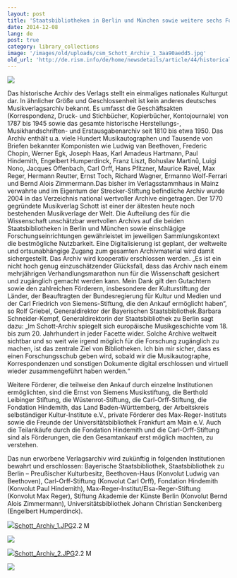 ```yaml
---
layout: post
title: 'Staatsbibliotheken in Berlin und München sowie weitere sechs Forschungseinrichtungen erwerben historisches Archiv des Schott-Verlags'
date: 2014-12-08
lang: de
post: true
category: library_collections
image: '/images/old/uploads/csm_Schott_Archiv_1_3aa90aedd5.jpg'
old_url: 'http://de.rism.info/de/home/newsdetails/article/44/historical-schott-archive-acquired-by-state-libraries-in-berlin-and-munich-and-six-research-institut-1.html'
---
```


 ![](/uploads/_processed_/csm_Schott_Archiv_2_a07acbdac0.jpg)

Das historische Archiv des Verlags stellt ein einmaliges nationales Kulturgut dar. In ähnlicher Größe und Geschlossenheit ist kein anderes deutsches Musikverlagsarchiv bekannt. Es umfasst die Geschäftsakten (Korrespondenz, Druck- und Stichbücher, Kopierbücher, Kontojournale) von 1787 bis 1945 sowie das gesamte historische Herstellungs-, Musikhandschriften- und Erstausgabenarchiv seit 1810 bis etwa 1950. Das Archiv enthält u.a. viele Hundert Musikautographen und Tausende von Briefen bekannter Komponisten wie Ludwig van Beethoven, Frederic Chopin, Werner Egk, Joseph Haas, Karl Amadeus Hartmann, Paul Hindemith, Engelbert Humperdinck, Franz Liszt, Bohuslav Martinů, Luigi Nono, Jacques Offenbach, Carl Orff, Hans Pfitzner, Maurice Ravel, Max Reger, Hermann Reutter, Ernst Toch, Richard Wagner, Ermanno Wolf-Ferrari und Bernd Alois Zimmermann.Das bisher im Verlagsstammhaus in Mainz verwahrte und im Eigentum der Strecker-Stiftung befindliche Archiv wurde 2004 in das Verzeichnis national wertvoller Archive eingetragen. Der 1770 gegründete Musikverlag Schott ist einer der ältesten heute noch bestehenden Musikverlage der Welt.
Die Aufteilung des für die Wissenschaft unschätzbar wertvollen Archivs auf die beiden Staatsbibliotheken in Berlin und München sowie einschlägige Forschungseinrichtungen gewährleistet im jeweiligen Sammlungskontext die bestmögliche Nutzbarkeit. Eine Digitalisierung ist geplant, der weltweite und ortsunabhängige Zugang zum gesamten Archivmaterial wird damit sichergestellt. Das Archiv wird kooperativ erschlossen werden.&nbsp;„Es ist ein nicht hoch genug einzuschätzender Glücksfall, dass das Archiv nach einem mehrjährigen Verhandlungsmarathon nun für die Wissenschaft gesichert und zugänglich gemacht werden kann. Mein Dank gilt den Gutachtern sowie den zahlreichen Förderern, insbesondere der Kulturstiftung der Länder, der Beauftragten der Bundesregierung für Kultur und Medien und der Carl Friedrich von Siemens-Stiftung, die den Ankauf ermöglicht haben“, so Rolf Griebel, Generaldirektor der Bayerischen Staatsbibliothek.Barbara Schneider-Kempf, Generaldirektorin der Staatsbibliothek zu Berlin sagt dazu: „Im Schott-Archiv spiegelt sich europäische Musikgeschichte vom 18. bis zum 20. Jahrhundert in jeder Facette wider. Solche Archive weltweit sichtbar und so weit wie irgend möglich für die Forschung zugänglich zu machen, ist das zentrale Ziel von Bibliotheken. Ich bin mir sicher, dass es einen Forschungsschub geben wird, sobald wir die Musikautographe, Korrespondenzen und sonstigen Dokumente digital erschlossen und virtuell wieder zusammengeführt haben werden.“

Weitere Förderer, die teilweise den Ankauf durch einzelne Institutionen ermöglichten, sind die Ernst von Siemens Musikstiftung, die Berthold Leibinger Stiftung, die Wüstenrot-Stiftung, die Carl-Orff-Stiftung, die Fondation Hindemith, das Land Baden-Württemberg, der Arbeitskreis selbständiger Kultur-Institute e.V., private Förderer des Max-Reger-Instituts sowie die Freunde der Universitätsbibliothek Frankfurt am Main e.V. Auch die Teilankäufe durch die Fondation Hindemith und die Carl-Orff-Stiftung sind als Förderungen, die den Gesamtankauf erst möglich machten, zu verstehen.

Das nun erworbene Verlagsarchiv wird zukünftig in folgenden Institutionen bewahrt und erschlossen: Bayerische Staatsbibliothek, Staatsbibliothek zu Berlin – Preußischer Kulturbesitz, Beethoven-Haus (Konvolut Ludwig van Beethoven), Carl-Orff-Stiftung (Konvolut Carl Orff), Fondation Hindemith (Konvolut Paul Hindemith), Max-Reger-Institut/Elsa-Reger-Stiftung (Konvolut Max Reger), Stiftung Akademie der Künste Berlin (Konvolut Bernd Alois Zimmermann), Universitätsbibliothek Johann Christian Senckenberg (Engelbert Humperdinck).

![](/typo3//gfx/fileicons/jpg.gif)[Schott\_Archiv\_1.JPG](/uploads/media/Schott_Archiv_1.JPG)2.2 M

 ![](/typo3//gfx/fileicons/jpg.gif)

![](/typo3//gfx/fileicons/jpg.gif)[Schott\_Archiv\_2.JPG](/uploads/media/Schott_Archiv_2.JPG)2.2 M

 ![](/typo3//gfx/fileicons/jpg.gif)
